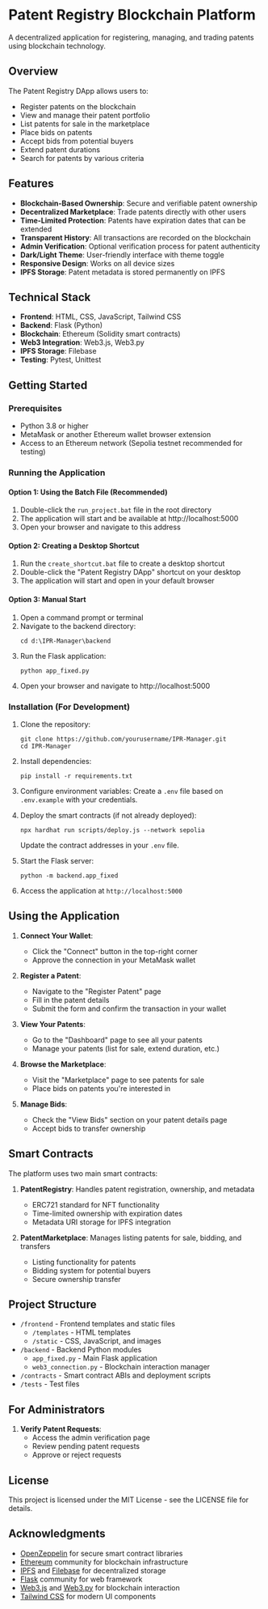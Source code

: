 # Patent Registry Blockchain Platform

A decentralized application for registering, managing, and trading patents using blockchain technology.

## Overview

The Patent Registry DApp allows users to:

- Register patents on the blockchain
- View and manage their patent portfolio
- List patents for sale in the marketplace
- Place bids on patents
- Accept bids from potential buyers
- Extend patent durations
- Search for patents by various criteria

## Features

- **Blockchain-Based Ownership**: Secure and verifiable patent ownership
- **Decentralized Marketplace**: Trade patents directly with other users
- **Time-Limited Protection**: Patents have expiration dates that can be extended
- **Transparent History**: All transactions are recorded on the blockchain
- **Admin Verification**: Optional verification process for patent authenticity
- **Dark/Light Theme**: User-friendly interface with theme toggle
- **Responsive Design**: Works on all device sizes
- **IPFS Storage**: Patent metadata is stored permanently on IPFS

## Technical Stack

- **Frontend**: HTML, CSS, JavaScript, Tailwind CSS
- **Backend**: Flask (Python)
- **Blockchain**: Ethereum (Solidity smart contracts)
- **Web3 Integration**: Web3.js, Web3.py
- **IPFS Storage**: Filebase
- **Testing**: Pytest, Unittest

## Getting Started

### Prerequisites

- Python 3.8 or higher
- MetaMask or another Ethereum wallet browser extension
- Access to an Ethereum network (Sepolia testnet recommended for testing)

### Running the Application

#### Option 1: Using the Batch File (Recommended)

1. Double-click the `run_project.bat` file in the root directory
2. The application will start and be available at http://localhost:5000
3. Open your browser and navigate to this address

#### Option 2: Creating a Desktop Shortcut

1. Run the `create_shortcut.bat` file to create a desktop shortcut
2. Double-click the "Patent Registry DApp" shortcut on your desktop
3. The application will start and open in your default browser

#### Option 3: Manual Start

1. Open a command prompt or terminal
2. Navigate to the backend directory:
   ```
   cd d:\IPR-Manager\backend
   ```
3. Run the Flask application:
   ```
   python app_fixed.py
   ```
4. Open your browser and navigate to http://localhost:5000

### Installation (For Development)

1. Clone the repository:
   ```
   git clone https://github.com/yourusername/IPR-Manager.git
   cd IPR-Manager
   ```

2. Install dependencies:
   ```
   pip install -r requirements.txt
   ```

3. Configure environment variables:
   Create a `.env` file based on `.env.example` with your credentials.

4. Deploy the smart contracts (if not already deployed):
   ```
   npx hardhat run scripts/deploy.js --network sepolia
   ```
   Update the contract addresses in your `.env` file.

5. Start the Flask server:
   ```
   python -m backend.app_fixed
   ```

6. Access the application at `http://localhost:5000`

## Using the Application

1. **Connect Your Wallet**:
   - Click the "Connect" button in the top-right corner
   - Approve the connection in your MetaMask wallet

2. **Register a Patent**:
   - Navigate to the "Register Patent" page
   - Fill in the patent details
   - Submit the form and confirm the transaction in your wallet

3. **View Your Patents**:
   - Go to the "Dashboard" page to see all your patents
   - Manage your patents (list for sale, extend duration, etc.)

4. **Browse the Marketplace**:
   - Visit the "Marketplace" page to see patents for sale
   - Place bids on patents you're interested in

5. **Manage Bids**:
   - Check the "View Bids" section on your patent details page
   - Accept bids to transfer ownership

## Smart Contracts

The platform uses two main smart contracts:

1. **PatentRegistry**: Handles patent registration, ownership, and metadata
   - ERC721 standard for NFT functionality
   - Time-limited ownership with expiration dates
   - Metadata URI storage for IPFS integration

2. **PatentMarketplace**: Manages listing patents for sale, bidding, and transfers
   - Listing functionality for patents
   - Bidding system for potential buyers
   - Secure ownership transfer

## Project Structure

- `/frontend` - Frontend templates and static files
  - `/templates` - HTML templates
  - `/static` - CSS, JavaScript, and images
- `/backend` - Backend Python modules
  - `app_fixed.py` - Main Flask application
  - `web3_connection.py` - Blockchain interaction manager
- `/contracts` - Smart contract ABIs and deployment scripts
- `/tests` - Test files

## For Administrators

1. **Verify Patent Requests**:
   - Access the admin verification page
   - Review pending patent requests
   - Approve or reject requests

## License

This project is licensed under the MIT License - see the LICENSE file for details.

## Acknowledgments

- [OpenZeppelin](https://openzeppelin.com/) for secure smart contract libraries
- [Ethereum](https://ethereum.org/) community for blockchain infrastructure
- [IPFS](https://ipfs.io/) and [Filebase](https://filebase.com/) for decentralized storage
- [Flask](https://flask.palletsprojects.com/) community for web framework
- [Web3.js](https://web3js.readthedocs.io/) and [Web3.py](https://web3py.readthedocs.io/) for blockchain interaction
- [Tailwind CSS](https://tailwindcss.com/) for modern UI components
